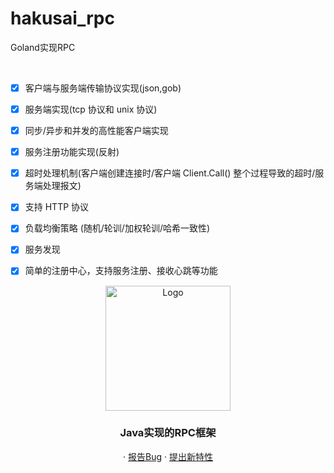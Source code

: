 # hakusai_rpc
Goland实现RPC

<!-- PROJECT SHIELDS -->

<!-- PROJECT LOGO -->
<br />

- [x] 客户端与服务端传输协议实现(json,gob)
- [x] 服务端实现(tcp 协议和 unix 协议)
- [x] 同步/异步和并发的高性能客户端实现
- [x] 服务注册功能实现(反射)
- [x] 超时处理机制(客户端创建连接时/客户端 Client.Call() 整个过程导致的超时/服务端处理报文)
- [x] 支持 HTTP 协议
- [x] 负载均衡策略 (随机/轮训/加权轮训/哈希一致性)
- [x] 服务发现
- [x] 简单的注册中心，支持服务注册、接收心跳等功能


<p align="center">
    <a href="https://github.com/hakusai22/hakusai_rpc">
    <img src="https://fastly.jsdelivr.net/gh/hakusai22/image/qq.jpg" alt="Logo" width="200" height="200">
    </a>
    <h3 align="center">Java实现的RPC框架</h3>
  <p align="center">
    ·
    <a href="https://github.com/hakusai22/hakusai_rpc/issues">报告Bug</a>
    ·
    <a href="https://github.com/hakusai22/hakusai_rpc/issues">提出新特性</a>
  </p>